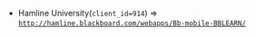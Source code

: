  - Hamline University(`client_id=914`) => [`http://hamline.blackboard.com/webapps/Bb-mobile-BBLEARN/`](http://hamline.blackboard.com/webapps/Bb-mobile-BBLEARN/)
